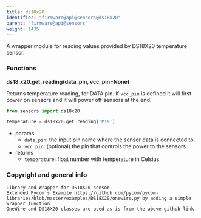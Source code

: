 ```yaml
---
title: ds18x20
identifier: "firmware@api@sensors@ds18x20"
parent: "firmware@api@sensors"
weight: 1435
---
```


A wrapper module for reading values provided by DS18X20 temperature sensor.

### Functions

**ds18.x20.get_reading(data_pin, vcc_pin=None)**

Returns temperature reading, for DATA pin. If `vcc_pin` is defined it will first power on sensors and it will power off sensors at the end.

```python
from sensors import ds18x20

temperature = ds18x20.get_reading('P19')
```

- params
  - `data_pin`: the input pin name where the sensor data is connected to.
  - `vcc_pin`: (optional) the pin that controls the power to the sensors.
- returns
  - `temperature`: float number with temperature in Celsius

### Copyright and general info

    Library and Wrapper for DS18X20 sensor.
    Extended Pycom's Example https://github.com/pycom/pycom-libraries/blob/master/examples/DS18X20/onewire.py by adding a simple wrapper function
    OneWire and DS18X20 classes are used as-is from the above github link
